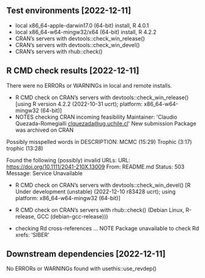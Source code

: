 ## Test environments [2022-12-11]
* local x86_64-apple-darwin17.0 (64-bit) install, R 4.0.1
* local x86_64-w64-mingw32/x64 (64-bit) install, R 4.2.2
* CRAN’s servers with devtools::check_win_release()
* CRAN’s servers with devtools::check_win_devel()
* CRAN’s servers with rhub::check()

## R CMD check results  [2022-12-11]
There were no ERRORs or WARNINGs in local and remote installs.

* R CMD check on CRAN’s servers with devtools::check_win_release() 
[using R version 4.2.2 (2022-10-31 ucrt); platform: x86_64-w64-mingw32 (64-bit)]
* NOTES
checking CRAN incoming feasibility
Maintainer: 'Claudio Quezada-Romegialli <clquezada@ug.uchile.cl>'
New submission
Package was archived on CRAN

Possibly misspelled words in DESCRIPTION:
  MCMC (15:29)
  Trophic (3:17)
  trophic (13:28)
  
Found the following (possibly) invalid URLs:
  URL: https://doi.org/10.1111/2041-210X.13009
    From: README.md
    Status: 503
    Message: Service Unavailable

* R CMD check on CRAN’s servers with devtools::check_win_devel() 
[R Under development (unstable) (2022-12-10 r83428 ucrt); using platform: x86_64-w64-mingw32 (64-bit)]


* R CMD check on CRAN’s servers with rhub::check() (Debian Linux, R-release, GCC (debian-gcc-release)))
* checking Rd cross-references ... NOTE
Package unavailable to check Rd xrefs: ‘SIBER’


## Downstream dependencies  [2022-12-11]
No ERRORs or WARNINGs found with usethis::use_revdep()
